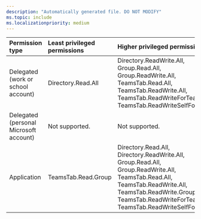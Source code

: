 ```yaml
---
description: "Automatically generated file. DO NOT MODIFY"
ms.topic: include
ms.localizationpriority: medium
---
```


|Permission type|Least privileged permissions|Higher privileged permissions|
|:---|:---|:---|
|Delegated (work or school account)|Directory.Read.All|Directory.ReadWrite.All, Group.Read.All, Group.ReadWrite.All, TeamsTab.Read.All, TeamsTab.ReadWrite.All, TeamsTab.ReadWriteForTeam, TeamsTab.ReadWriteSelfForTeam|
|Delegated (personal Microsoft account)|Not supported.|Not supported.|
|Application|TeamsTab.Read.Group|Directory.Read.All, Directory.ReadWrite.All, Group.Read.All, Group.ReadWrite.All, TeamsTab.Read.All, TeamsTab.ReadWrite.All, TeamsTab.ReadWrite.Group, TeamsTab.ReadWriteForTeam.All, TeamsTab.ReadWriteSelfForTeam.All|

